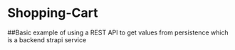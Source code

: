 # Shopping-Cart

##Basic example of using a REST API to get values from persistence which is a backend strapi service

